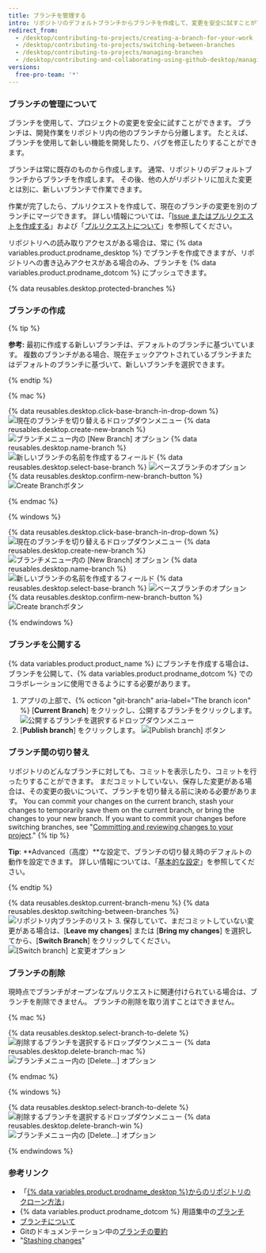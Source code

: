 ```yaml
---
title: ブランチを管理する
intro: リポジトリのデフォルトブランチからブランチを作成して、変更を安全に試すことができます。
redirect_from:
  - /desktop/contributing-to-projects/creating-a-branch-for-your-work
  - /desktop/contributing-to-projects/switching-between-branches
  - /desktop/contributing-to-projects/managing-branches
  - /desktop/contributing-and-collaborating-using-github-desktop/managing-branches
versions:
  free-pro-team: '*'
---
```


### ブランチの管理について
ブランチを使用して、プロジェクトの変更を安全に試すことができます。 ブランチは、開発作業をリポジトリ内の他のブランチから分離します。 たとえば、ブランチを使用して新しい機能を開発したり、バグを修正したりすることができます。

ブランチは常に既存のものから作成します。 通常、リポジトリのデフォルトブランチからブランチを作成します。 その後、他の人がリポジトリに加えた変更とは別に、新しいブランチで作業できます。

作業が完了したら、プルリクエストを作成して、現在のブランチの変更を別のブランチにマージできます。 詳しい情報については、「[Issue またはプルリクエストを作成する](/desktop/contributing-to-projects/creating-an-issue-or-pull-request)」および「[プルリクエストについて](/articles/about-pull-requests)」を参照してください。

リポジトリへの読み取りアクセスがある場合は、常に {% data variables.product.prodname_desktop %} でブランチを作成できますが、リポジトリへの書き込みアクセスがある場合のみ、ブランチを {% data variables.product.prodname_dotcom %} にプッシュできます。

{% data reusables.desktop.protected-branches %}

### ブランチの作成

{% tip %}

**参考:** 最初に作成する新しいブランチは、デフォルトのブランチに基づいています。 複数のブランチがある場合、現在チェックアウトされているブランチまたはデフォルトのブランチに基づいて、新しいブランチを選択できます。

{% endtip %}

{% mac %}

{% data reusables.desktop.click-base-branch-in-drop-down %}
  ![現在のブランチを切り替えるドロップダウンメニュー](/assets/images/help/desktop/select-branch-from-dropdown.png)
{% data reusables.desktop.create-new-branch %}
  ![ブランチメニュー内の [New Branch] オプション](/assets/images/help/desktop/new-branch-button-mac.png)
{% data reusables.desktop.name-branch %}
  ![新しいブランチの名前を作成するフィールド](/assets/images/help/desktop/create-branch-name-mac.png)
{% data reusables.desktop.select-base-branch %}
  ![ベースブランチのオプション](/assets/images/help/desktop/create-branch-choose-branch-mac.png)
{% data reusables.desktop.confirm-new-branch-button %}
  ![Create Branchボタン](/assets/images/help/desktop/create-branch-button-mac.png)

{% endmac %}

{% windows %}

{% data reusables.desktop.click-base-branch-in-drop-down %}
  ![現在のブランチを切り替えるドロップダウンメニュー](/assets/images/help/desktop/click-branch-in-drop-down-win.png)
{% data reusables.desktop.create-new-branch %}
  ![ブランチメニュー内の [New Branch] オプション](/assets/images/help/desktop/new-branch-button-win.png)
{% data reusables.desktop.name-branch %}
  ![新しいブランチの名前を作成するフィールド](/assets/images/help/desktop/create-branch-name-win.png)
{% data reusables.desktop.select-base-branch %}
  ![ベースブランチのオプション](/assets/images/help/desktop/create-branch-choose-branch-win.png)
{% data reusables.desktop.confirm-new-branch-button %}
  ![Create branchボタン](/assets/images/help/desktop/create-branch-button-win.png)

{% endwindows %}

### ブランチを公開する

{% data variables.product.product_name %} にブランチを作成する場合は、ブランチを公開して、{% data variables.product.prodname_dotcom %} でのコラボレーションに使用できるようにする必要があります。

1. アプリの上部で、{% octicon "git-branch" aria-label="The branch icon" %} [**Current Branch**] をクリックし、公開するブランチをクリックします。 ![公開するブランチを選択するドロップダウンメニュー](/assets/images/help/desktop/select-branch-from-dropdown.png)
2. [**Publish branch**] をクリックします。 ![[Publish branch] ボタン](/assets/images/help/desktop/publish-branch-button.png)

### ブランチ間の切り替え
リポジトリのどんなブランチに対しても、コミットを表示したり、コミットを行ったりすることができます。 まだコミットしていない、保存した変更がある場合は、その変更の扱いについて、ブランチを切り替える前に決める必要があります。 You can commit your changes on the current branch, stash your changes to temporarily save them on the current branch, or bring the changes to your new branch. If you want to commit your changes before switching branches, see "[Committing and reviewing changes to your project](/desktop/contributing-to-projects/committing-and-reviewing-changes-to-your-project)."
{% tip %}

**Tip**: **Advanced（高度）**な設定で、ブランチの切り替え時のデフォルトの動作を設定できます。 詳しい情報については、「[基本的な設定](/desktop/getting-started-with-github-desktop/configuring-basic-settings)」を参照してください。

{% endtip %}

{% data reusables.desktop.current-branch-menu %}
{% data reusables.desktop.switching-between-branches %}
  ![リポジトリ内ブランチのリスト](/assets/images/help/desktop/select-branch-from-dropdown.png)
3. 保存していて、まだコミットしていない変更がある場合は、[**Leave my changes**] または [**Bring my changes**] を選択してから、[**Switch Branch**] をクリックしてください。 ![[Switch branch] と変更オプション](/assets/images/help/desktop/stash-changes-options.png)

### ブランチの削除

現時点でブランチがオープンなプルリクエストに関連付けられている場合は、ブランチを削除できません。 ブランチの削除を取り消すことはできません。

{% mac %}

{% data reusables.desktop.select-branch-to-delete %}
  ![削除するブランチを選択するドロップダウンメニュー](/assets/images/help/desktop/select-branch-from-dropdown.png)
{% data reusables.desktop.delete-branch-mac %}
  ![ブランチメニュー内の [Delete...] オプション](/assets/images/help/desktop/delete-branch-mac.png)

{% endmac %}

{% windows %}

{% data reusables.desktop.select-branch-to-delete %}
  ![削除するブランチを選択するドロップダウンメニュー](/assets/images/help/desktop/select-branch-from-dropdown.png)
{% data reusables.desktop.delete-branch-win %}
  ![ブランチメニュー内の [Delete...] オプション](/assets/images/help/desktop/delete-branch-win.png)

{% endwindows %}

### 参考リンク

- 「[{% data variables.product.prodname_desktop %}からのリポジトリのクローン方法](/desktop/guides/contributing-to-projects/cloning-a-repository-from-github-to-github-desktop)」
- {% data variables.product.prodname_dotcom %} 用語集中の[ブランチ](/articles/github-glossary/#branch)
- [ブランチについて](/articles/about-branches)
- Gitのドキュメンテーション中の[ブランチの要約](https://git-scm.com/book/en/v2/Git-Branching-Branches-in-a-Nutshell)
- "[Stashing changes](/desktop/contributing-and-collaborating-using-github-desktop/stashing-changes)"
